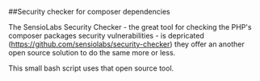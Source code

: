 ##Security checker for composer dependencies 

The SensioLabs Security Checker - the great tool for checking the PHP's composer packages security vulnerabilities - is depricated (https://github.com/sensiolabs/security-checker) they offer an another open source solution to do the same more or less.

This small bash script uses that open source tool.
